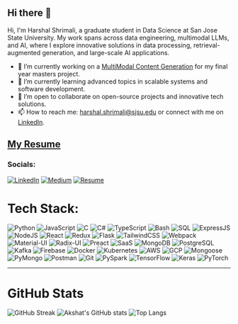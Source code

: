 ## Hi there 👋

Hi, I'm Harshal Shrimali, a graduate student in Data Science at San Jose State University. My work spans across data engineering, multimodal LLMs, and AI, where I explore innovative solutions in data processing, retrieval-augmented generation, and large-scale AI applications.
 

- 🔭 I’m currently working on a [MultiModal Content Generation](https://github.com/VishalYeole/Multimodal-Content-Generator) for my final year masters project.
- 🌱 I’m currently learning advanced topics in scalable systems and software development.
- 👯 I’m open to collaborate on open-source projects and innovative tech solutions.
- 📫 How to reach me: harshal.shrimali@sjsu.edu or connect with me on [LinkedIn](https://www.linkedin.com/in/harshalshrimali/).
 
## [My Resume](https://github.com/akshat235/akshat235/blob/main/Akshat_Gupta_SDE.pdf)
 
### Socials:
[![LinkedIn](https://img.shields.io/badge/LinkedIn-%230077B5.svg?logo=linkedin&logoColor=white)](https://www.linkedin.com/in/harshalshrimali/) 
[![Medium](https://img.shields.io/badge/Medium-12100E?style=for-the-badge&logo=medium&logoColor=white)](https://harshalshrimali.medium.com/) 
[![Resume](https://img.shields.io/badge/Resume-8CA1AF?style=for-the-badge&logo=read-the-docs&logoColor=white)](https://github.com/shrimaliharshal/shrimaliharshal/blob/main/DS_HarshalShrimali_Resume.pdf)
 
 
# Tech Stack:
![Python](https://img.shields.io/badge/Python-3776AB?style=for-the-badge&logo=python&logoColor=white)
![JavaScript](https://img.shields.io/badge/JavaScript-F7DF1E?style=for-the-badge&logo=javascript&logoColor=black)
![C](https://img.shields.io/badge/C-A8B9CC?style=for-the-badge&logo=c&logoColor=black)
![C#](https://img.shields.io/badge/C%23-239120?style=for-the-badge&logo=c-sharp&logoColor=white)
![TypeScript](https://img.shields.io/badge/TypeScript-3178C6?style=for-the-badge&logo=typescript&logoColor=white)
![Bash](https://img.shields.io/badge/Bash-4EAA25?style=for-the-badge&logo=gnu-bash&logoColor=white)
![SQL](https://img.shields.io/badge/SQL-4479A1?style=for-the-badge&logo=postgresql&logoColor=white)
![ExpressJS](https://img.shields.io/badge/Express.js-000000?style=for-the-badge&logo=express&logoColor=white)
![NodeJS](https://img.shields.io/badge/Node.js-339933?style=for-the-badge&logo=node-dot-js&logoColor=white)
![React](https://img.shields.io/badge/React-61DAFB?style=for-the-badge&logo=react&logoColor=black)
![Redux](https://img.shields.io/badge/Redux-764ABC?style=for-the-badge&logo=redux&logoColor=white)
![Flask](https://img.shields.io/badge/Flask-000000?style=for-the-badge&logo=flask&logoColor=white)
![TailwindCSS](https://img.shields.io/badge/TailwindCSS-38B2AC?style=for-the-badge&logo=tailwind-css&logoColor=white)
![Webpack](https://img.shields.io/badge/Webpack-8DD6F9?style=for-the-badge&logo=webpack&logoColor=black)
![Material-UI](https://img.shields.io/badge/Material--UI-0081CB?style=for-the-badge&logo=material-ui&logoColor=white)
![Radix-UI](https://img.shields.io/badge/Radix--UI-111111?style=for-the-badge&logo=radix&logoColor=white)
![Preact](https://img.shields.io/badge/Preact-673AB8?style=for-the-badge&logo=preact&logoColor=white)
![SaaS](https://img.shields.io/badge/SaaS-EE4C2C?style=for-the-badge&logo=saas&logoColor=white)
![MongoDB](https://img.shields.io/badge/MongoDB-47A248?style=for-the-badge&logo=mongodb&logoColor=white)
![PostgreSQL](https://img.shields.io/badge/PostgreSQL-4169E1?style=for-the-badge&logo=postgresql&logoColor=white)
![Kafka](https://img.shields.io/badge/Kafka-231F20?style=for-the-badge&logo=apache-kafka&logoColor=white)
![Firebase](https://img.shields.io/badge/Firebase-FFCA28?style=for-the-badge&logo=firebase&logoColor=black)
![Docker](https://img.shields.io/badge/Docker-2496ED?style=for-the-badge&logo=docker&logoColor=white)
![Kubernetes](https://img.shields.io/badge/Kubernetes-326CE5?style=for-the-badge&logo=kubernetes&logoColor=white)
![AWS](https://img.shields.io/badge/AWS-232F3E?style=for-the-badge&logo=amazon-aws&logoColor=white)
![GCP](https://img.shields.io/badge/GCP-4285F4?style=for-the-badge&logo=google-cloud&logoColor=white)
![Mongoose](https://img.shields.io/badge/Mongoose-880000?style=for-the-badge&logo=mongoose&logoColor=white)
![PyMongo](https://img.shields.io/badge/PyMongo-47A248?style=for-the-badge&logo=mongodb&logoColor=white)
![Postman](https://img.shields.io/badge/Postman-FF6C37?style=for-the-badge&logo=postman&logoColor=white)
![Git](https://img.shields.io/badge/Git-F05032?style=for-the-badge&logo=git&logoColor=white)
![PySpark](https://img.shields.io/badge/PySpark-E25A1C?style=for-the-badge&logo=apache-spark&logoColor=white)
![TensorFlow](https://img.shields.io/badge/TensorFlow-FF6F00?style=for-the-badge&logo=tensorflow&logoColor=white)
![Keras](https://img.shields.io/badge/Keras-D00000?style=for-the-badge&logo=keras&logoColor=white)
![PyTorch](https://img.shields.io/badge/PyTorch-EE4C2C?style=for-the-badge&logo=pytorch&logoColor=white)
 
---
 
# GitHub Stats
 
![GitHub Streak](https://github-readme-streak-stats.herokuapp.com/?user=shrimaliharshal&theme=dark&hide_border=false)
![Akshat's GitHub stats](https://github-readme-stats.vercel.app/api?username=shrimaliharshal&show_icons=true&theme=dark)
![Top Langs](https://github-readme-stats.vercel.app/api/top-langs/?username=shrimaliharshal&layout=compact&theme=radical)
<!--
![GitHub Trophies](https://github-profile-trophy.vercel.app/?username=akshat235&theme=darkhub&no-frame=true&row=1&column=7&margin-w=10&margin-h=10)
--><!--
**shrimaliharshal/shrimaliharshal** is a ✨ _special_ ✨ repository because its `README.md` (this file) appears on your GitHub profile.

Here are some ideas to get you started:

- 🔭 I’m currently working on ...
- 🌱 I’m currently learning ...
- 👯 I’m looking to collaborate on ...
- 🤔 I’m looking for help with ...
- 💬 Ask me about ...
- 📫 How to reach me: ...
- 😄 Pronouns: ...
- ⚡ Fun fact: ...
-->
